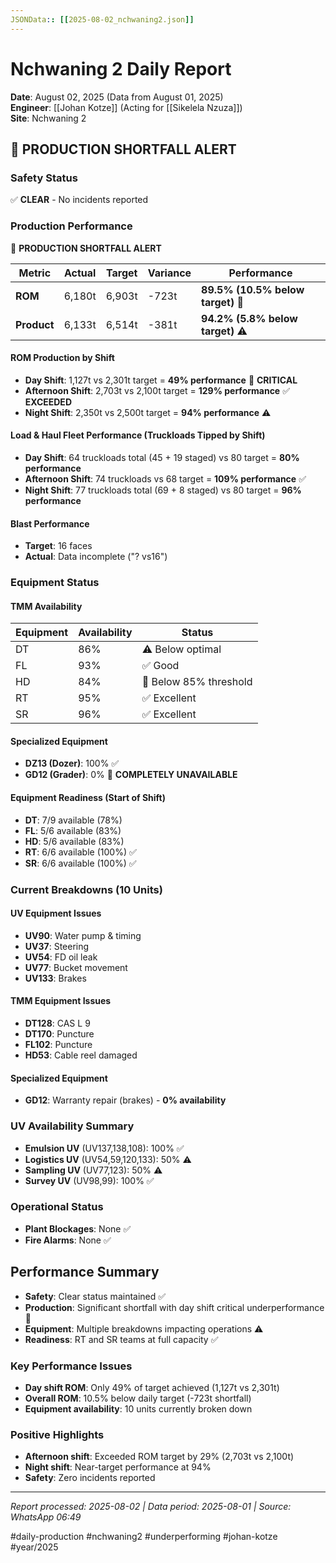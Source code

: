 ```yaml
---
JSONData:: [[2025-08-02_nchwaning2.json]]
---
```


# Nchwaning 2 Daily Report
**Date**: August 02, 2025 (Data from August 01, 2025)  
**Engineer**: [[Johan Kotze]] (Acting for [[Sikelela Nzuza]])  
**Site**: Nchwaning 2  

## 🔴 PRODUCTION SHORTFALL ALERT

### Safety Status
✅ **CLEAR** - No incidents reported

### Production Performance
🔴 **PRODUCTION SHORTFALL ALERT**

| Metric      | Actual | Target | Variance | Performance                        |
| ----------- | ------ | ------ | -------- | ---------------------------------- |
| **ROM**     | 6,180t | 6,903t | -723t    | **89.5% (10.5% below target)** 🔴 |
| **Product** | 6,133t | 6,514t | -381t    | **94.2% (5.8% below target)** ⚠️  |

#### ROM Production by Shift
- **Day Shift**: 1,127t vs 2,301t target = **49% performance** 🔴 **CRITICAL**
- **Afternoon Shift**: 2,703t vs 2,100t target = **129% performance** ✅ **EXCEEDED**
- **Night Shift**: 2,350t vs 2,500t target = **94% performance** ⚠️

#### Load & Haul Fleet Performance (Truckloads Tipped by Shift)
- **Day Shift**: 64 truckloads total (45 + 19 staged) vs 80 target = **80% performance**
- **Afternoon Shift**: 74 truckloads vs 68 target = **109% performance** ✅
- **Night Shift**: 77 truckloads total (69 + 8 staged) vs 80 target = **96% performance**

#### Blast Performance
- **Target**: 16 faces
- **Actual**: Data incomplete ("? vs16")

### Equipment Status

#### TMM Availability
| Equipment | Availability | Status |
|-----------|-------------|---------|
| DT | 86% | ⚠️ Below optimal |
| FL | 93% | ✅ Good |
| HD | 84% | 🔴 Below 85% threshold |
| RT | 95% | ✅ Excellent |
| SR | 96% | ✅ Excellent |

#### Specialized Equipment
- **DZ13 (Dozer)**: 100% ✅
- **GD12 (Grader)**: 0% 🔴 **COMPLETELY UNAVAILABLE**

#### Equipment Readiness (Start of Shift)
- **DT**: 7/9 available (78%)
- **FL**: 5/6 available (83%)
- **HD**: 5/6 available (83%)
- **RT**: 6/6 available (100%) ✅
- **SR**: 6/6 available (100%) ✅

### Current Breakdowns (10 Units)

#### UV Equipment Issues
- **UV90**: Water pump & timing
- **UV37**: Steering
- **UV54**: FD oil leak
- **UV77**: Bucket movement
- **UV133**: Brakes

#### TMM Equipment Issues
- **DT128**: CAS L 9
- **DT170**: Puncture
- **FL102**: Puncture
- **HD53**: Cable reel damaged

#### Specialized Equipment
- **GD12**: Warranty repair (brakes) - **0% availability**

### UV Availability Summary
- **Emulsion UV** (UV137,138,108): 100% ✅
- **Logistics UV** (UV54,59,120,133): 50% ⚠️
- **Sampling UV** (UV77,123): 50% ⚠️
- **Survey UV** (UV98,99): 100% ✅

### Operational Status
- **Plant Blockages**: None ✅
- **Fire Alarms**: None ✅


## Performance Summary
- **Safety**: Clear status maintained ✅
- **Production**: Significant shortfall with day shift critical underperformance 🔴
- **Equipment**: Multiple breakdowns impacting operations ⚠️
- **Readiness**: RT and SR teams at full capacity ✅

### Key Performance Issues
- **Day shift ROM**: Only 49% of target achieved (1,127t vs 2,301t)
- **Overall ROM**: 10.5% below daily target (-723t shortfall)
- **Equipment availability**: 10 units currently broken down

### Positive Highlights
- **Afternoon shift**: Exceeded ROM target by 29% (2,703t vs 2,100t)
- **Night shift**: Near-target performance at 94%
- **Safety**: Zero incidents reported

---
*Report processed: 2025-08-02 | Data period: 2025-08-01 | Source: WhatsApp 06:49*

#daily-production #nchwaning2 #underperforming #johan-kotze #year/2025